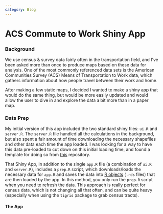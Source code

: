 ```yaml
---
category: Blog
---
```

# ACS Commute to Work Shiny App

### Background
We use census & survey data fairly often in the transportation field, and I've been asked more than once to produce maps based on these data for analysis. One of the most commonly referenced data sets is the American Communities Survey (ACS) Means of Transportation to Work data, which gathers information about how people travel between their work and home. 

After making a few static maps, I decided I wanted to make a shiny app that would do the same thing, but would be more easily updated and would allow the user to dive in and explore the data a bit more than in a paper map.

### Data Prep
My initial version of this app included the two standard shiny files: `ui.R` and `server.R`.  The `server.R` file handled all the calculations in the background, but also spent a fair amount of time downloading the necessary shapefiles and other data each time the app loaded. I was looking for a way to have this data pre-loaded to cut down on this initial loading time, and found a template for doing so from [this](https://github.com/walkerke/tigris-zip-income) repository.

That Shiny App, in addition to the single `app.R` file (a combination of `ui.R` and `server.R`), includes a `prep.R` script, which downloads/loads the necessary data for `app.R` and saves the data into [R objects](https://stackoverflow.com/questions/21370132/r-data-formats-rdata-rda-rds-etc) (`.rds` files) that are then loaded by the app. In this method, you only run the `prep.R` script when you need to refresh the data. This approach is really perfect for census data, which is not changing all that often, and can be quite heavy (especially when using the `tigris` package to grab census tracts). 

#### The App
